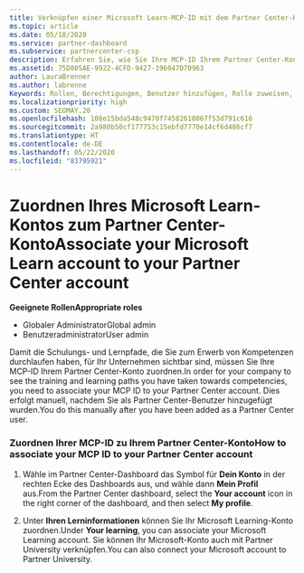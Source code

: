 ```yaml
---
title: Verknüpfen einer Microsoft Learn-MCP-ID mit dem Partner Center-Konto
ms.topic: article
ms.date: 05/18/2020
ms.service: partner-dashboard
ms.subservice: partnercenter-csp
description: Erfahren Sie, wie Sie Ihre MCP-ID Ihrem Partner Center-Konto zuordnen, damit für Ihr Unternehmen die Schulungs- und Lernpfade sichtbar sind, die Sie zum Erwerb von Kompetenzen durchlaufen haben.
ms.assetid: 75D805AE-9922-4CFD-9427-196047D70963
author: LauraBrenner
ms.author: labrenne
Keywords: Rollen, Berechtigungen, Benutzer hinzufügen, Rolle zuweisen, Administrator, Agent, MCP-ID, Microsoft Learn
ms.localizationpriority: high
ms.custom: SEOMAY.20
ms.openlocfilehash: 108e15bda548c9470f74582618067f53d791c616
ms.sourcegitcommit: 2a980b50cf177753c15ebfd7770e14cf6d486cf7
ms.translationtype: HT
ms.contentlocale: de-DE
ms.lasthandoff: 05/22/2020
ms.locfileid: "83795921"
---
```

# <a name="associate-your-microsoft-learn-account-to-your-partner-center-account"></a><span data-ttu-id="69fc4-104">Zuordnen Ihres Microsoft Learn-Kontos zum Partner Center-Konto</span><span class="sxs-lookup"><span data-stu-id="69fc4-104">Associate your Microsoft Learn account to your Partner Center account</span></span>

<span data-ttu-id="69fc4-105">**Geeignete Rollen**</span><span class="sxs-lookup"><span data-stu-id="69fc4-105">**Appropriate roles**</span></span>

- <span data-ttu-id="69fc4-106">Globaler Administrator</span><span class="sxs-lookup"><span data-stu-id="69fc4-106">Global admin</span></span>
- <span data-ttu-id="69fc4-107">Benutzeradministrator</span><span class="sxs-lookup"><span data-stu-id="69fc4-107">User admin</span></span>

<span data-ttu-id="69fc4-108">Damit die Schulungs- und Lernpfade, die Sie zum Erwerb von Kompetenzen durchlaufen haben, für Ihr Unternehmen sichtbar sind, müssen Sie Ihre MCP-ID Ihrem Partner Center-Konto zuordnen.</span><span class="sxs-lookup"><span data-stu-id="69fc4-108">In order for your company to see the training and learning paths you have taken towards competencies, you need to associate your MCP ID to your Partner Center account.</span></span> <span data-ttu-id="69fc4-109">Dies erfolgt manuell, nachdem Sie als Partner Center-Benutzer hinzugefügt wurden.</span><span class="sxs-lookup"><span data-stu-id="69fc4-109">You do this manually after you have been added as a Partner Center user.</span></span>

### <a name="how-to-associate-your-mcp-id-to-your-partner-center-account"></a><span data-ttu-id="69fc4-110">Zuordnen Ihrer MCP-ID zu Ihrem Partner Center-Konto</span><span class="sxs-lookup"><span data-stu-id="69fc4-110">How to associate your MCP ID to your Partner Center account</span></span>

1. <span data-ttu-id="69fc4-111">Wähle im Partner Center-Dashboard das Symbol für **Dein Konto** in der rechten Ecke des Dashboards aus, und wähle dann **Mein Profil** aus.</span><span class="sxs-lookup"><span data-stu-id="69fc4-111">From the Partner Center dashboard, select the **Your account** icon in the right corner of the dashboard, and then select **My profile**.</span></span>

2. <span data-ttu-id="69fc4-112">Unter **Ihren Lerninformationen** können Sie Ihr Microsoft Learning-Konto zuordnen.</span><span class="sxs-lookup"><span data-stu-id="69fc4-112">Under **Your learning**, you can associate your Microsoft Learning account.</span></span> <span data-ttu-id="69fc4-113">Sie können Ihr Microsoft-Konto auch mit Partner University verknüpfen.</span><span class="sxs-lookup"><span data-stu-id="69fc4-113">You can also connect your Microsoft account to Partner University.</span></span>
